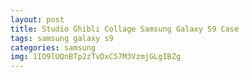 ```yaml
---
layout: post
title: Studio Ghibli Collage Samsung Galaxy S9 Case
tags: samsung galaxy s9
categories: samsung
img: 1IO9lUQnBTp2zTvDxC57M3VzmjGLgIBZg
---
```

